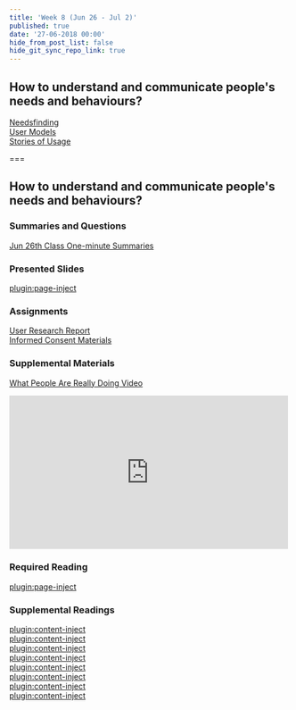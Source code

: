 ```yaml
---
title: 'Week 8 (Jun 26 - Jul 2)'
published: true
date: '27-06-2018 00:00'
hide_from_post_list: false
hide_git_sync_repo_link: true
---
```


## How to understand and communicate people's needs and behaviours?
[Needsfinding](https://paulhibbitts.net/cmpt-363-182/pdfs/cmpt-363-182-user-research.pdf#page=8)  
[User Models](https://paulhibbitts.net/cmpt-363-182/pdfs/cmpt-363-182-user-research.pdf#page=44)  
[Stories of Usage](https://paulhibbitts.net/cmpt-363-182/pdfs/cmpt-363-182-user-research.pdf#page=65)  

===

## **How to understand and communicate people's needs and behaviours?**

### Summaries and Questions  
[Jun 26th Class One-minute Summaries](https://canvas.sfu.ca)

### Presented Slides  
[plugin:page-inject](/192/all-slides/week-08)

### Assignments
[User Research Report](https://canvas.sfu.ca)  
[Informed Consent Materials](https://canvas.sfu.ca)  

### Supplemental Materials  
[What People Are Really Doing Video](http://vimeo.com/album/169777/video/7099570)  
<div class="embed-responsive embed-responsive-4by3"><iframe src="https://player.vimeo.com/video/7099570" width="500" height="275" frameborder="0" webkitallowfullscreen mozallowfullscreen allowfullscreen></iframe></div>

### Required Reading  
[plugin:page-inject](/192/all-readings/week-08)

### Supplemental Readings  
[plugin:content-inject](/192/ux-techniques-guide/how-to-understand-and-communicate-peoples-needs-and-behaviors/contextual-inquiry)  
[plugin:content-inject](/192/ux-techniques-guide/how-to-understand-and-communicate-peoples-needs-and-behaviors/empathy-maps)  
[plugin:content-inject](/192/ux-techniques-guide/how-to-understand-and-communicate-peoples-needs-and-behaviors/interviews)  
[plugin:content-inject](/192/ux-techniques-guide/how-to-understand-and-communicate-peoples-needs-and-behaviors/job-stories)  
[plugin:content-inject](/192/ux-techniques-guide/how-to-understand-and-communicate-peoples-needs-and-behaviors/personas-proto)    
[plugin:content-inject](/192/ux-techniques-guide/how-to-understand-and-communicate-peoples-needs-and-behaviors/surveys)  
[plugin:content-inject](/192/ux-techniques-guide/how-to-understand-and-communicate-peoples-needs-and-behaviors/task-analysis)  
[plugin:content-inject](/192/ux-techniques-guide/how-to-understand-and-communicate-peoples-needs-and-behaviors/user-research)  
